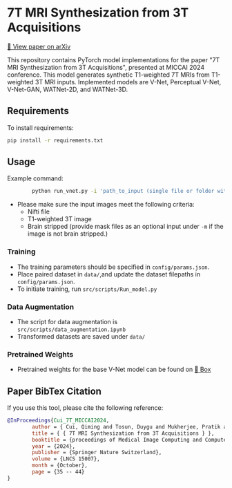 # 7T MRI Synthesization from 3T Acquisitions
[🔗 View paper on arXiv](https://arxiv.org/abs/2403.08979)

This repository contains PyTorch model implementations for the paper "7T MRI Synthesization from 3T Acquisitions", presented at MICCAI 2024 conference. This model generates synthetic T1-weighted 7T MRIs from T1-weighted 3T MRI inputs. Implemented models are V-Net, Perceptual V-Net, V-Net-GAN, WATNet-2D, and WATNet-3D.

## Requirements

To install requirements:

```sh
pip install -r requirements.txt
```

## Usage

Example command:

```sh
        python run_vnet.py -i 'path_to_input (single file or folder with files)'  -o 'folder_to_save_output' -c 'path_to_model_weight'
```

* Please make sure the input images meet the following criteria:
  - Nifti file
  - T1-weighted 3T image
  - Brain stripped (provide mask files as an optional input under ```-m``` if the image is not brain stripped.)

### Training

* The training parameters should be specified in ```config/params.json```.
* Place paired dataset in ```data/```,and update the dataset filepaths in ```config/params.json```.
* To initiate training, run ```src/scripts/Run_model.py```

### Data Augmentation

* The script for data augmentation is ```src/scripts/data_augmentation.ipynb```
* Transformed datasets are saved under ```data/```

### Pretrained Weights

* Pretrained weights for the base V-Net model can be found on [🔗 Box](https://ucsf.app.box.com/s/yekgjj3wvuih34n6zmcnnr9ji3p2uhng)

## Paper BibTex Citation
If you use this tool, please cite the following reference:

```bibtex
@InProceedings{Cui_7T_MICCAI2024,
        author = { Cui, Qiming and Tosun, Duygu and Mukherjee, Pratik and Abbasi-Asl, Reza},
        title = { { 7T MRI Synthesization from 3T Acquisitions } },
        booktitle = {proceedings of Medical Image Computing and Computer Assisted Intervention -- MICCAI 2024},
        year = {2024},
        publisher = {Springer Nature Switzerland},
        volume = {LNCS 15007},
        month = {October},
        page = {35 -- 44}
}
```